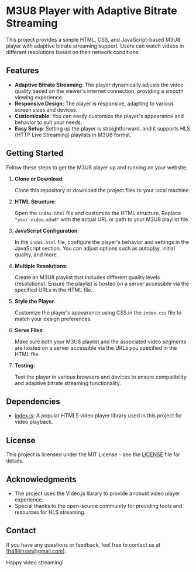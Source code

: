 # M3U8 Player with Adaptive Bitrate Streaming

This project provides a simple HTML, CSS, and JavaScript-based M3U8 player with adaptive bitrate streaming support. Users can watch videos in different resolutions based on their network conditions.

## Features

- **Adaptive Bitrate Streaming**: The player dynamically adjusts the video quality based on the viewer's internet connection, providing a smooth viewing experience.
- **Responsive Design**: The player is responsive, adapting to various screen sizes and devices.
- **Customizable**: You can easily customize the player's appearance and behavior to suit your needs.
- **Easy Setup**: Setting up the player is straightforward, and it supports HLS (HTTP Live Streaming) playlists in M3U8 format.

## Getting Started

Follow these steps to get the M3U8 player up and running on your website:

1. **Clone or Download**:

   Clone this repository or download the project files to your local machine.

2. **HTML Structure**:

   Open the `index.html` file and customize the HTML structure. Replace `"your-video.m3u8"` with the actual URL or path to your M3U8 playlist file.

3. **JavaScript Configuration**:

   In the `index.html` file, configure the player's behavior and settings in the JavaScript section. You can adjust options such as autoplay, initial quality, and more.

4. **Multiple Resolutions**:

   Create an M3U8 playlist that includes different quality levels (resolutions). Ensure the playlist is hosted on a server accessible via the specified URLs in the HTML file.

5. **Style the Player**:

   Customize the player's appearance using CSS in the `index.css` file to match your design preferences.

6. **Serve Files**:

   Make sure both your M3U8 playlist and the associated video segments are hosted on a server accessible via the URLs you specified in the HTML file.

7. **Testing**:

   Test the player in various browsers and devices to ensure compatibility and adaptive bitrate streaming functionality.

## Dependencies

- [index.js](https://videojs.com/): A popular HTML5 video player library used in this project for video playback.

## License

This project is licensed under the MIT License - see the [LICENSE](LICENSE) file for details.

## Acknowledgments

- The project uses the Video.js library to provide a robust video player experience.
- Special thanks to the open-source community for providing tools and resources for HLS streaming.

## Contact

If you have any questions or feedback, feel free to contact us at [h48ilihsan@gmail.com].

Happy video streaming!
